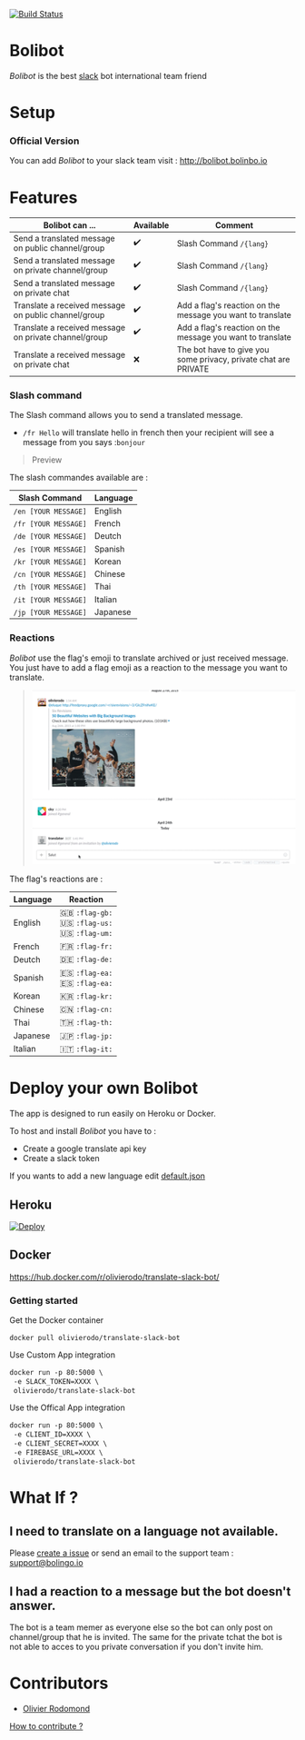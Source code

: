 [![Build Status](https://travis-ci.org/olivierodo/translator-slack-bot.svg?branch=master)](https://travis-ci.org/olivierodo/translator-slack-bot)

# Bolibot

*Bolibot* is the best [slack](https://slack.com/) bot international team friend

# Setup

### Official Version

You can add *Bolibot* to your slack team visit : http://bolibot.bolinbo.io

# Features

| Bolibot can ...                                       |  Available          | Comment                  |
| ----------------------------------------------------- | ------------------- | ------------------------ |
| Send a translated message on public channel/group     | :heavy_check_mark:  | Slash Command `/{lang}` |
| Send a translated message on private channel/group    | :heavy_check_mark:  | Slash Command `/{lang}` |
| Send a translated message on private chat             | :heavy_check_mark:  | Slash Command `/{lang}` |
| Translate a received message on public channel/group  | :heavy_check_mark:  | Add a flag's reaction on the message you want to translate |
| Translate a received message on private channel/group | :heavy_check_mark:  | Add a flag's reaction on the message you want to translate |
| Translate a received message on private chat          | :x:                 | The bot have to give you some privacy, private chat are PRIVATE |

### Slash command

The Slash command allows you to send a translated message.

* `/fr Hello` will translate hello in french then your recipient will see a message from you says :`bonjour`

> Preview

The slash commandes available are :

| Slash Command              | Language |
| -------------------- | -------- |
| `/en [YOUR MESSAGE]` | English  |
| `/fr [YOUR MESSAGE]` | French   |
| `/de [YOUR MESSAGE]` | Deutch   |
| `/es [YOUR MESSAGE]` | Spanish  |
| `/kr [YOUR MESSAGE]` | Korean   |
| `/cn [YOUR MESSAGE]` | Chinese  |
| `/th [YOUR MESSAGE]` | Thai     |
| `/it [YOUR MESSAGE]` | Italian  |
| `/jp [YOUR MESSAGE]` | Japanese |


### Reactions

*Bolibot* use the flag's emoji to translate archived or just received message.
You just have to add a flag emoji as a reaction to the message you want to translate.

> ![preview reaction](doc/img/preview_reaction.gif)

The flag's reactions are :

| Language | Reaction |
| ----     | ---- |
| English | :gb: `:flag-gb:` <br> :us: `:flag-us:` <br> :us: `:flag-um:` |
| French | :fr: `:flag-fr:` |
| Deutch | :de: `:flag-de:` |
| Spanish | :es: `:flag-ea:` <br> :es: `:flag-ea:` |
| Korean | :kr: `:flag-kr:`|
| Chinese | :cn: `:flag-cn:`|
| Thai | 🇹🇭  `:flag-th:`|
| Japanese | :jp:  `:flag-jp:`|
| Italian | :it:  `:flag-it:`|

# Deploy your own Bolibot

The app is designed to run easily on Heroku or Docker.

To host and install *Bolibot* you have to :
* Create a google translate api key
* Create a slack token

If you wants to add a new language edit [default.json](/config/defaulg.json)


## Heroku

[![Deploy](https://www.herokucdn.com/deploy/button.svg)](https://heroku.com/deploy?template=https://github.com/olivierodo/translator-slack-bot)

## Docker

https://hub.docker.com/r/olivierodo/translate-slack-bot/

### Getting started

Get the Docker container
```
docker pull olivierodo/translate-slack-bot
```

Use Custom App integration

```
docker run -p 80:5000 \
 -e SLACK_TOKEN=XXXX \
 olivierodo/translate-slack-bot
```

Use the Offical App integration

```
docker run -p 80:5000 \
 -e CLIENT_ID=XXXX \
 -e CLIENT_SECRET=XXXX \
 -e FIREBASE_URL=XXXX \
 olivierodo/translate-slack-bot
```

# What If ?

## I need to translate on a language not available.

Please [create a issue](https://github.com/olivierodo/bolibot/issues/new) or send an email to the support team : support@bolingo.io

## I had a reaction to a message but the bot doesn't answer.

The bot is a team memer as everyone else so the bot can only post on channel/group that he is invited.
The same for the private tchat the bot is not able to acces to you private conversation if you don't invite him.

# Contributors

* [Olivier Rodomond](https://github.com/olivierodo)

[How to contribute ?](doc/contributing.md)

